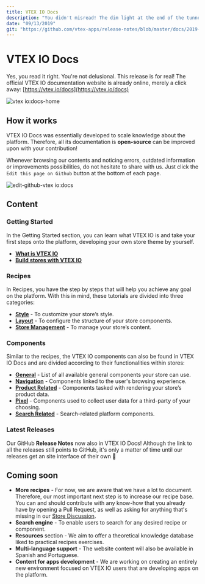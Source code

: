 ```yaml
---
title: VTEX IO Docs
description: "You didn't misread! The dim light at the end of the tunnel just got brighter! The new VTEX IO documentation website is up and ready for you to access."
date: "09/13/2019"
git: "https://github.com/vtex-apps/release-notes/blob/master/docs/2019-week-36/vtex-io-docs.md"
---
```


# VTEX IO Docs

Yes, you read it right. You're not delusional. This release is for real! The official VTEX IO documentation website is already online, merely a click away: [https://vtex.io/docs](https://vtex.io/docs)

![vtex io:docs-home](https://user-images.githubusercontent.com/52087100/64882838-496c7980-d634-11e9-8626-24a63502f329.png)

## How it works 

VTEX IO Docs was essentially developed to scale knowledge about the platform. Therefore, all its documentation is **open-source** can be improved upon with your contribution! 

Whenever browsing our contents and noticing errors, outdated information or improvements possibilities, do not hesitate to share with us. Just click the `Edit this page on Github` button at the bottom of each page.

![edit-github-vtex io:docs](https://user-images.githubusercontent.com/52087100/64882868-6012d080-d634-11e9-8fd7-ed2e94906053.png)

## Content

### Getting Started

In the Getting Started section, you can learn what VTEX IO is and take your first steps onto the platform, developing your own store theme by yourself. 

- [**What is VTEX IO**](https://vtex.io/docs/getting-started/what-is-vtex-io/1) 
- [**Build stores with VTEX IO**](https://vtex.io/docs/getting-started/build-stores-with-store-framework/1) 

### Recipes

In Recipes, you have the step by steps that will help you achieve any goal on the platform. With this in mind, these tutorials are divided into three categories:

- [**Style**](https://vtex.io/docs/recipes/style) - To customize your store’s style.
- [**Layout**](https://vtex.io/docs/recipes/layout) - To configure the structure of your store components.
- [**Store Management**](https://vtex.io/docs/recipes/store) - To manage your store’s content.

### Components

Similar to the recipes, the VTEX IO components can also be found in VTEX IO Docs and are divided according to their functionalities within stores:

- [**General**](https://vtex.io/docs/components/general) -  List of all available general components your store can use.
- [**Navigation**](https://vtex.io/docs/components/navigation) - Components linked to the user's browsing experience.
- [**Product Related**](https://vtex.io/docs/components/product-related) - Components tasked with rendering your store’s product data.
- [**Pixel**](https://vtex.io/docs/components/pixel) - Components used to collect user data for a third-party of your choosing. 
- [**Search Related**](https://vtex.io/docs/components/search-related) - Search-related platform components. 

### Latest Releases

Our GitHub **Release Notes** now also in VTEX IO Docs! Although the link to all the releases still points to GitHub, it's only a matter of time until our releases get an site interface of their own :tada: 

## Coming soon

- **More recipes** - For now, we are aware that we have a lot to document. Therefore, our most important next step is to increase our recipe base. You can and should contribute with any know-how that you already have by opening a Pull Request, as well as asking for anything that's missing in our [Store Discussion](https://github.com/vtex-apps/store-discussion).
- **Search engine** - To enable users to search for any desired recipe or component.
- **Resources** section - We aim to offer a theoretical knowledge database liked to practical recipes exercises.
- **Multi-language support** - The website content will also be available in Spanish and Portuguese.
- **Content for apps development** - We are working on creating an entirely new environment focused on VTEX IO users that are developing apps on the platform.
